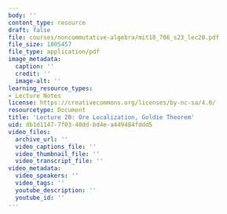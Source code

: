 ```yaml
---
body: ''
content_type: resource
draft: false
file: courses/noncommutative-algebra/mit18_706_s23_lec20.pdf
file_size: 1805457
file_type: application/pdf
image_metadata:
  caption: ''
  credit: ''
  image-alt: ''
learning_resource_types:
- Lecture Notes
license: https://creativecommons.org/licenses/by-nc-sa/4.0/
resourcetype: Document
title: 'Lecture 20: Ore Localization, Goldie Theorem'
uid: db1d1147-7f03-40dd-bd4e-a449484fddd5
video_files:
  archive_url: ''
  video_captions_file: ''
  video_thumbnail_file: ''
  video_transcript_file: ''
video_metadata:
  video_speakers: ''
  video_tags: ''
  youtube_description: ''
  youtube_id: ''
---
```

